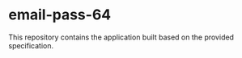 # email-pass-64

This repository contains the application built based on the provided specification.
